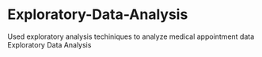 # Exploratory-Data-Analysis
Used exploratory analysis techiniques to analyze medical appointment data
Exploratory Data Analysis
